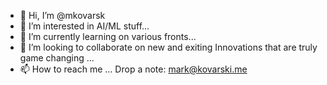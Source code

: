 - 👋 Hi, I’m @mkovarsk
- 👀 I’m interested in AI/ML stuff...
- 🌱 I’m currently learning on various fronts...
- 💞️ I’m looking to collaborate on new and exiting Innovations that are truly game changing ...
- 📫 How to reach me ... Drop a note: mark@kovarski.me

<!---
mkovarsk/mkovarsk is a ✨ special ✨ repository because its `README.md` (this file) appears on your GitHub profile.
You can click the Preview link to take a look at your changes.
--->
